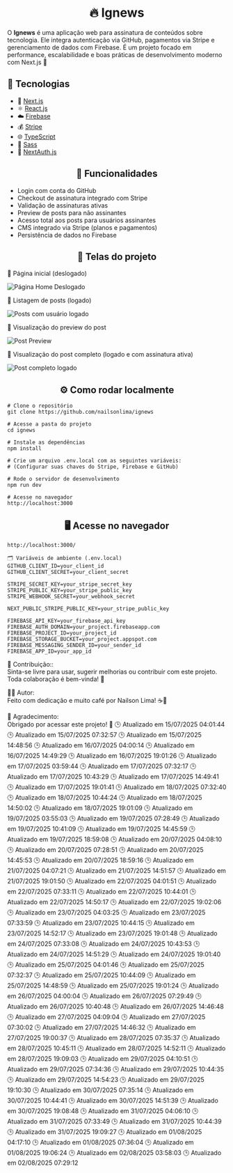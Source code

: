 # <div align="center">🔥 Ignews</div>
<p>O <strong>Ignews</strong> é uma aplicação web para assinatura de conteúdos sobre tecnologia. Ele integra autenticação via GitHub, pagamentos via Stripe e gerenciamento de dados com Firebase. É um projeto focado em performance, escalabilidade e boas práticas de desenvolvimento moderno com Next.js 🚀


## 🚀 Tecnologias

- 🧠 [Next.js](https://nextjs.org/)
- ⚛️ [React.js](https://react.dev/)
- ☁️ [Firebase](https://firebase.google.com/)
- 💰 [Stripe](https://stripe.com/)
- 🌐 [TypeScript](https://www.typescriptlang.org/)
- 💄 [Sass](https://sass-lang.com/)
- 🔗 [NextAuth.js](https://next-auth.js.org/)


## <div align="center">🧠 Funcionalidades</div>
- Login com conta do GitHub
- Checkout de assinatura integrado com Stripe
- Validação de assinaturas ativas
- Preview de posts para não assinantes
- Acesso total aos posts para usuários assinantes
- CMS integrado via Stripe (planos e pagamentos)
- Persistência de dados no Firebase

## <div align="center">📸 Telas do projeto</div>
<p>🔸 Página inicial (deslogado)</p> <img src="./assets/paginahomedeslogada.png" alt="Página Home Deslogado"/> <p>🔸 Listagem de posts (logado)</p> <img src="./assets/postslogado.png" alt="Posts com usuário logado"/> <p>🔸 Visualização do preview do post</p> <img src="./assets/postpreview.png" alt="Post Preview"/> <p>🔸 Visualização do post completo (logado e com assinatura ativa)</p> <img src="./assets/postlogado.png" alt="Post completo logado"/>


## <div align="center">⚙️ Como rodar localmente</div>

````
# Clone o repositório
git clone https://github.com/nailsonlima/ignews

# Acesse a pasta do projeto
cd ignews

# Instale as dependências
npm install

# Crie um arquivo .env.local com as seguintes variáveis:
# (Configurar suas chaves do Stripe, Firebase e GitHub)

# Rode o servidor de desenvolvimento
npm run dev

# Acesse no navegador
http://localhost:3000

````

## <div align="center">🖥️ Acesse no navegador</div>
```
http://localhost:3000/

🗂️ Variáveis de ambiente (.env.local)
GITHUB_CLIENT_ID=your_client_id
GITHUB_CLIENT_SECRET=your_client_secret

STRIPE_SECRET_KEY=your_stripe_secret_key
STRIPE_PUBLIC_KEY=your_stripe_public_key
STRIPE_WEBHOOK_SECRET=your_webhook_secret

NEXT_PUBLIC_STRIPE_PUBLIC_KEY=your_stripe_public_key

FIREBASE_API_KEY=your_firebase_api_key
FIREBASE_AUTH_DOMAIN=your_project.firebaseapp.com
FIREBASE_PROJECT_ID=your_project_id
FIREBASE_STORAGE_BUCKET=your_project.appspot.com
FIREBASE_MESSAGING_SENDER_ID=your_sender_id
FIREBASE_APP_ID=your_app_id
```

🤝 Contribuição::  
Sinta-se livre para usar, sugerir melhorias ou contribuir com este projeto. Toda colaboração é bem-vinda! 🚀

👨‍💻 Autor:  
Feito com dedicação e muito café por Nailson Lima! ☕🚀

🎯 Agradecimento:  
Obrigado por acessar este projeto! 💜
🕒 Atualizado em 15/07/2025 04:01:44
🕒 Atualizado em 15/07/2025 07:32:57
🕒 Atualizado em 15/07/2025 14:48:56
🕒 Atualizado em 16/07/2025 04:00:14
🕒 Atualizado em 16/07/2025 14:49:29
🕒 Atualizado em 16/07/2025 19:01:26
🕒 Atualizado em 17/07/2025 03:59:44
🕒 Atualizado em 17/07/2025 07:32:17
🕒 Atualizado em 17/07/2025 10:43:29
🕒 Atualizado em 17/07/2025 14:49:41
🕒 Atualizado em 17/07/2025 19:01:41
🕒 Atualizado em 18/07/2025 07:32:40
🕒 Atualizado em 18/07/2025 10:44:24
🕒 Atualizado em 18/07/2025 14:50:02
🕒 Atualizado em 18/07/2025 19:01:09
🕒 Atualizado em 19/07/2025 03:55:03
🕒 Atualizado em 19/07/2025 07:28:49
🕒 Atualizado em 19/07/2025 10:41:09
🕒 Atualizado em 19/07/2025 14:45:59
🕒 Atualizado em 19/07/2025 18:59:08
🕒 Atualizado em 20/07/2025 04:08:10
🕒 Atualizado em 20/07/2025 07:28:51
🕒 Atualizado em 20/07/2025 14:45:53
🕒 Atualizado em 20/07/2025 18:59:16
🕒 Atualizado em 21/07/2025 04:07:21
🕒 Atualizado em 21/07/2025 14:51:57
🕒 Atualizado em 21/07/2025 19:01:50
🕒 Atualizado em 22/07/2025 04:01:51
🕒 Atualizado em 22/07/2025 07:33:11
🕒 Atualizado em 22/07/2025 10:44:01
🕒 Atualizado em 22/07/2025 14:50:17
🕒 Atualizado em 22/07/2025 19:02:06
🕒 Atualizado em 23/07/2025 04:03:25
🕒 Atualizado em 23/07/2025 07:33:59
🕒 Atualizado em 23/07/2025 10:44:15
🕒 Atualizado em 23/07/2025 14:52:17
🕒 Atualizado em 23/07/2025 19:01:48
🕒 Atualizado em 24/07/2025 07:33:08
🕒 Atualizado em 24/07/2025 10:43:53
🕒 Atualizado em 24/07/2025 14:51:29
🕒 Atualizado em 24/07/2025 19:01:40
🕒 Atualizado em 25/07/2025 04:01:46
🕒 Atualizado em 25/07/2025 07:32:37
🕒 Atualizado em 25/07/2025 10:44:09
🕒 Atualizado em 25/07/2025 14:48:59
🕒 Atualizado em 25/07/2025 19:01:24
🕒 Atualizado em 26/07/2025 04:00:04
🕒 Atualizado em 26/07/2025 07:29:49
🕒 Atualizado em 26/07/2025 10:40:48
🕒 Atualizado em 26/07/2025 14:46:48
🕒 Atualizado em 27/07/2025 04:09:04
🕒 Atualizado em 27/07/2025 07:30:02
🕒 Atualizado em 27/07/2025 14:46:32
🕒 Atualizado em 27/07/2025 19:00:37
🕒 Atualizado em 28/07/2025 07:35:37
🕒 Atualizado em 28/07/2025 10:45:11
🕒 Atualizado em 28/07/2025 14:52:11
🕒 Atualizado em 28/07/2025 19:09:03
🕒 Atualizado em 29/07/2025 04:10:51
🕒 Atualizado em 29/07/2025 07:34:36
🕒 Atualizado em 29/07/2025 10:44:35
🕒 Atualizado em 29/07/2025 14:54:23
🕒 Atualizado em 29/07/2025 19:10:30
🕒 Atualizado em 30/07/2025 07:35:14
🕒 Atualizado em 30/07/2025 10:44:41
🕒 Atualizado em 30/07/2025 14:51:39
🕒 Atualizado em 30/07/2025 19:08:48
🕒 Atualizado em 31/07/2025 04:06:10
🕒 Atualizado em 31/07/2025 07:33:49
🕒 Atualizado em 31/07/2025 10:44:39
🕒 Atualizado em 31/07/2025 19:09:27
🕒 Atualizado em 01/08/2025 04:17:10
🕒 Atualizado em 01/08/2025 07:36:04
🕒 Atualizado em 01/08/2025 19:06:24
🕒 Atualizado em 02/08/2025 03:58:03
🕒 Atualizado em 02/08/2025 07:29:12
